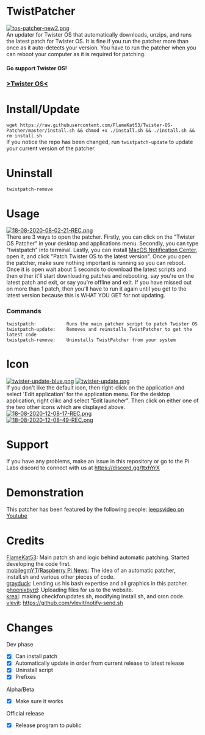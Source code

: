 # TwistPatcher
[![tos-patcher-new2.png](https://i.postimg.cc/rwTFyXLs/tos-patcher-new2.png)](https://postimg.cc/Mvs8tLHJ)<br>
An updater for Twister OS that automatically downloads, unzips, and runs the latest patch for Twister OS. It is fine if you run the patcher more than once as it auto-detects your version. You have to run the patcher when you can reboot your computer as it is required for patching.<br>


#### Go support Twister OS!</br>
### <a href="https://twisteros.com/">>Twister OS<</a>

# Install/Update
`wget https://raw.githubusercontent.com/FlameKat53/Twister-OS-Patcher/master/install.sh && chmod +x ./install.sh && ./install.sh && rm install.sh`<br>
If you notice the repo has been changed, run `twistpatch-update` to update your current version of the patcher.

# Uninstall
`twistpatch-remove`

# Usage
[![18-08-2020-08-02-21-REC.png](https://i.postimg.cc/cHq94jWb/18-08-2020-08-02-21-REC.png)](https://postimg.cc/DWgdxx8r)<br>
There are 3 ways to open the patcher. Firstly, you can click on the "Twister OS Patcher" in your desktop and applications menu. Secondly, you can type "twistpatch" into terminal. Lastly, you can install [MacOS Notification Center](https://github.com/krishenriksen/notificationcenter), open it, and click "Patch Twister OS to the latest version". Once you open the patcher, make sure nothing important is running so you can reboot. Once it is open wait about 5 seconds to download the latest scripts and then  either it'll start downloading patches and rebooting, say you're on the latest patch and exit, or say you're offline and exit. If you have missed out on more than 1 patch, then you'll have to run it again until you get to the latest version because this is WHAT YOU GET for not updating.

### Commands
```
twistpatch:           Runs the main patcher script to patch Twister OS
twistpatch-update:    Removes and reinstalls TwistPatcher to get the latest code
twistpatch-remove:    Uninstalls TwistPatcher from your system
```

# Icon
[![twister-update-blue.png](https://i.postimg.cc/6qNWSdHT/twister-update-blue.png)](https://postimg.cc/HcB1871C)  [![twister-update.png](https://i.postimg.cc/zfgjCcfs/twister-update.png)](https://postimg.cc/xk9MYgM5)<br>
If you don't like the default icon, then right-click on the application and select 'Edit application' for the application menu. For the desktop application, right clikc and select "Edit launcher". Then click on either one of the two other icons which are displayed above.<br>
[![18-08-2020-12-08-17-REC.png](https://i.postimg.cc/mkVFbMwh/18-08-2020-12-08-17-REC.png)](https://postimg.cc/8fJC47xV)<br>
[![18-08-2020-12-08-49-REC.png](https://i.postimg.cc/MZYBb2Sx/18-08-2020-12-08-49-REC.png)](https://postimg.cc/pypyRSr1)

# Support
If you have any problems, make an issue in this repository or go to the Pi Labs discord to connect with us at https://discord.gg/ttxhYrX

# Demonstration
This patcher has been featured by the following people:
[leepsvideo on Youtube](https://www.youtube.com/watch?v=EP1KWsvT4ME)

# Credits
[FlameKat53](https://github.com/FlameKat53): Main patch.sh and logic behind automatic patching. Started developing the code first.<br>
[mobilegmYT](https://github.com/mobilegmYT)/[Raspberry Pi News](https://www.youtube.com/channel/UCmp6JswV90SV5agNFGQuWkw): The idea of an automatic patcher, install.sh and various other pieces of code.<br>
[grayduck](https://www.youtube.com/channel/UCgfQjdc5RceRlTGfuthBs7g): Lending us his bash expertise and all graphics in this patcher.<br>
[phoenixbyrd](https://github.com/phoenixbyrd): Uploading files for us to the website.<br>
[kreal](https://github.com/krishenriksen): making checkforupdates.sh, modifying install.sh, and cron code.
[vlevit](https://github.com/vlevit/): https://github.com/vlevit/notify-send.sh

# Changes
Dev phase
- [x] Can install patch
- [x] Automatically update in order from current release to latest release
- [x] Uninstall script
- [x] Prefixes

Alpha/Beta
- [x] Make sure it works

Official release
- [x] Release program to public
